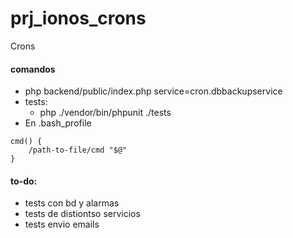 # prj_ionos_crons
Crons

#### comandos
- php backend/public/index.php service=cron.dbbackupservice
- tests:
    - php ./vendor/bin/phpunit ./tests
- En .bash_profile
```sys
cmd() {
    /path-to-file/cmd "$@"
}
```



#### to-do:
- tests con bd y alarmas
- tests de distiontso servicios
- tests envio emails